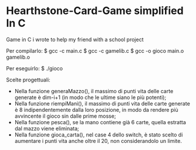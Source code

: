 # Hearthstone-Card-Game simplified In C
Game in C i wrote to help my friend with a school project

Per compilarlo:
$ gcc -c main.c
$ gcc -c gamelib.c
$ gcc -o gioco main.o gamelib.o

Per eseguirlo:
$ ./gioco

Scelte progettuali:
- Nella funzione generaMazzo(), il massimo di punti vita delle carte generate è dim-i+1 (in modo che le ultime siano le più potenti);
- Nella funzione riempiMani(), il massimo di punti vita delle carte generate è 8 indipendentemente dalla loro posizione, in modo da rendere più avvincente il gioco sin dalle prime mosse;
- Nella funzione pesca(), se la mano contiene già 6 carte, quella estratta dal mazzo viene eliminata;
- Nella funzione gioca_carta(), nel case 4 dello switch, è stato scelto di aumentare i punti vita anche oltre il 20, non considerandolo un limite.
